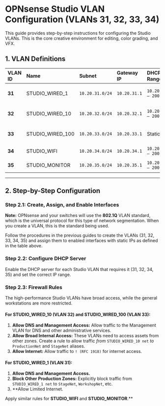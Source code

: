 # OPNsense Studio VLAN Configuration (VLANs 31, 32, 33, 34)

This guide provides step-by-step instructions for configuring the Studio VLANs. This is the core creative environment for editing, color grading, and VFX.

## 1. VLAN Definitions

| VLAN ID | Name             | Subnet           | Gateway IP     | DHCP Range           | Purpose                                      |
|:--------|:-----------------|:-----------------|:---------------|:---------------------|:---------------------------------------------|
| **31**  | STUDIO_WIRED_1   | `10.20.31.0/24`  | `10.20.31.1`   | `10.20.31.100 – 200` | Studio Wired (1Gb)                           |
| **32**  | STUDIO_WIRED_10   | `10.20.32.0/24`  | `10.20.32.1`   | `10.20.32.100 – 200` | Studio Wired (10Gb)                          |
| **33**  | STUDIO_WIRED_100   | `10.20.33.0/24`  | `10.20.33.1`   | Static only          | Studio Wired (100Gb)                         |
| **34**  | STUDIO_WIFI      | `10.20.34.0/24`  | `10.20.34.1`   | `10.20.34.100 – 200` | Studio Wireless                              |
| **35**  | STUDIO_MONITOR   | `10.20.35.0/24`  | `10.20.35.1`   | `10.20.35.100 – 200` | Studio Monitoring                            |

---

## 2. Step-by-Step Configuration

### Step 2.1: Create, Assign, and Enable Interfaces

**Note:** OPNsense and your switches will use the **802.1Q** VLAN standard, which is the universal protocol for this type of network segmentation. When you create a VLAN, this is the standard being used.

Follow the procedures in the previous guides to create the VLANs (31, 32, 33, 34, 35) and assign them to enabled interfaces with static IPs as defined in the table above.

### Step 2.2: Configure DHCP Server

Enable the DHCP server for each Studio VLAN that requires it (31, 32, 34, 35) and set the correct IP range.

### Step 2.3: Firewall Rules

The high-performance Studio VLANs have broad access, while the general workstations are more restricted.

#### For STUDIO_WIRED_10 (VLAN 32) and STUDIO_WIRED_100 (VLAN 33):
1.  **Allow DNS and Management Access:** Allow traffic to the Management VLAN for DNS and other administrative services.
2.  **Allow Broad Internal Access:** These VLANs need to access assets from other zones. Create a rule to allow traffic *from* `STUDIO_WIRED_10 net` *to* `ProductionNet` and `StageNet` aliases.
3.  **Allow Internet:** Allow traffic to `! (RFC 1918)` for internet access.

#### For STUDIO_WIRED_1 (VLAN 31):
1.  **Allow DNS and Management Access.**
2.  **Block Other Production Zones:** Explicitly block traffic from `STUDIO_WIRED_1 net` to `StageNet`, `WorkshopNet`, etc.
3.  **Allow Limited Internet.

Apply similar rules for **STUDIO_WIFI** and **STUDIO_MONITOR**.**
